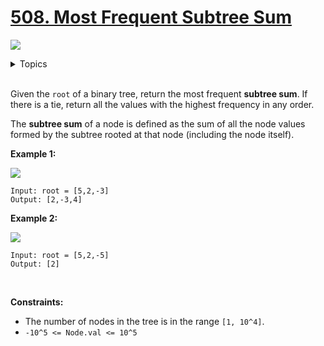 # [508. Most Frequent Subtree Sum](https://leetcode.cn/problems/most-frequent-subtree-sum/)

![](https://img.shields.io/badge/Difficulty-Medium-F8AF40.svg)

<details>
<summary>Topics</summary>

* [`Hash Table`](https://leetcode.com/tag/hash-table/)
* [`Binary Tree`](https://leetcode.com/tag/binary-tree/)
* [`Tree`](https://leetcode.com/tag/tree/)
* [`Depth-first Search`](https://leetcode.com/tag/depth-first-search/)

</details>
<br />

Given the `root` of a binary tree, return the most frequent **subtree sum**. If there is a tie, return all the values with the highest frequency in any order.

The **subtree sum** of a node is defined as the sum of all the node values formed by the subtree rooted at that node (including the node itself).

**Example 1:**

![](https://assets.leetcode.com/uploads/2021/04/24/freq1-tree.jpg)

    Input: root = [5,2,-3]
    Output: [2,-3,4]

**Example 2:**

![](https://assets.leetcode.com/uploads/2021/04/24/freq2-tree.jpg)

    Input: root = [5,2,-5]
    Output: [2]
 

**Constraints:**

 + The number of nodes in the tree is in the range `[1, 10^4]`.
 + `-10^5 <= Node.val <= 10^5`
